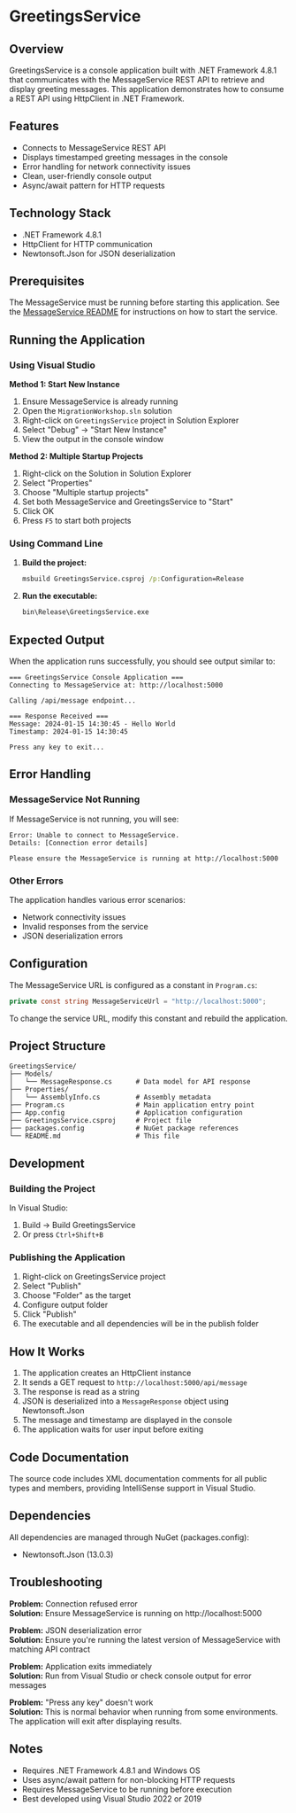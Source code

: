 # GreetingsService

## Overview
GreetingsService is a console application built with .NET Framework 4.8.1 that communicates with the MessageService REST API to retrieve and display greeting messages. This application demonstrates how to consume a REST API using HttpClient in .NET Framework.

## Features
- Connects to MessageService REST API
- Displays timestamped greeting messages in the console
- Error handling for network connectivity issues
- Clean, user-friendly console output
- Async/await pattern for HTTP requests

## Technology Stack
- .NET Framework 4.8.1
- HttpClient for HTTP communication
- Newtonsoft.Json for JSON deserialization

## Prerequisites

The MessageService must be running before starting this application. See the [MessageService README](../MessageService/README.md) for instructions on how to start the service.

## Running the Application

### Using Visual Studio

**Method 1: Start New Instance**
1. Ensure MessageService is already running
2. Open the `MigrationWorkshop.sln` solution
3. Right-click on `GreetingsService` project in Solution Explorer
4. Select "Debug" → "Start New Instance"
5. View the output in the console window

**Method 2: Multiple Startup Projects**
1. Right-click on the Solution in Solution Explorer
2. Select "Properties"
3. Choose "Multiple startup projects"
4. Set both MessageService and GreetingsService to "Start"
5. Click OK
6. Press `F5` to start both projects

### Using Command Line

1. **Build the project:**
   ```cmd
   msbuild GreetingsService.csproj /p:Configuration=Release
   ```

2. **Run the executable:**
   ```cmd
   bin\Release\GreetingsService.exe
   ```

## Expected Output

When the application runs successfully, you should see output similar to:

```
=== GreetingsService Console Application ===
Connecting to MessageService at: http://localhost:5000

Calling /api/message endpoint...

=== Response Received ===
Message: 2024-01-15 14:30:45 - Hello World
Timestamp: 2024-01-15 14:30:45

Press any key to exit...
```

## Error Handling

### MessageService Not Running

If MessageService is not running, you will see:

```
Error: Unable to connect to MessageService.
Details: [Connection error details]

Please ensure the MessageService is running at http://localhost:5000
```

### Other Errors

The application handles various error scenarios:
- Network connectivity issues
- Invalid responses from the service
- JSON deserialization errors

## Configuration

The MessageService URL is configured as a constant in `Program.cs`:
```csharp
private const string MessageServiceUrl = "http://localhost:5000";
```

To change the service URL, modify this constant and rebuild the application.

## Project Structure

```
GreetingsService/
├── Models/
│   └── MessageResponse.cs      # Data model for API response
├── Properties/
│   └── AssemblyInfo.cs         # Assembly metadata
├── Program.cs                  # Main application entry point
├── App.config                  # Application configuration
├── GreetingsService.csproj     # Project file
├── packages.config             # NuGet package references
└── README.md                   # This file
```

## Development

### Building the Project
In Visual Studio:
1. Build → Build GreetingsService
2. Or press `Ctrl+Shift+B`

### Publishing the Application
1. Right-click on GreetingsService project
2. Select "Publish"
3. Choose "Folder" as the target
4. Configure output folder
5. Click "Publish"
6. The executable and all dependencies will be in the publish folder

## How It Works

1. The application creates an HttpClient instance
2. It sends a GET request to `http://localhost:5000/api/message`
3. The response is read as a string
4. JSON is deserialized into a `MessageResponse` object using Newtonsoft.Json
5. The message and timestamp are displayed in the console
6. The application waits for user input before exiting

## Code Documentation

The source code includes XML documentation comments for all public types and members, providing IntelliSense support in Visual Studio.

## Dependencies

All dependencies are managed through NuGet (packages.config):
- Newtonsoft.Json (13.0.3)

## Troubleshooting

**Problem:** Connection refused error  
**Solution:** Ensure MessageService is running on http://localhost:5000

**Problem:** JSON deserialization error  
**Solution:** Ensure you're running the latest version of MessageService with matching API contract

**Problem:** Application exits immediately  
**Solution:** Run from Visual Studio or check console output for error messages

**Problem:** "Press any key" doesn't work  
**Solution:** This is normal behavior when running from some environments. The application will exit after displaying results.

## Notes

- Requires .NET Framework 4.8.1 and Windows OS
- Uses async/await pattern for non-blocking HTTP requests
- Requires MessageService to be running before execution
- Best developed using Visual Studio 2022 or 2019
